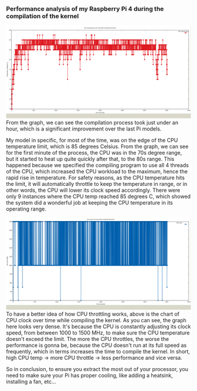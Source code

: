 ### Performance analysis of my Raspberry Pi 4 during the compilation of the kernel

![cpu temp to time chart](cputemp_time_chart.png)
From the graph, we can see the compilation process took just under an hour, which is a significant improvement over the last Pi models.

My model in specific, for most of the time, was on the edge of the CPU temperature limit, which is 85 degrees Celsius. From the graph, we can see for the first minute of the process, the CPU was in the 70s degree range, but it started to heat up quite quickly after that, to the 80s range. This happened because we specified the compiling program to use all 4 threads of the CPU, which increased the CPU workload to the maximum, hence the rapid rise in temperature. For safety reasons, as the CPU temperature hits the limit, it will automatically throttle to keep the temperature in range, or in other words, the CPU will lower its clock speed accordingly. There were only 9 instances where the CPU temp reached 85 degrees C, which showed the system did a wonderful job at keeping the CPU temperature in its operating range. 

![cpu clock to time chart](cpuclock_time_chart.png)
To have a better idea of how CPU throttling works, above is the chart of CPU clock over time while compiling the kernel. As you can see, the graph here looks very dense. It's because the CPU is constantly adjusting its clock speed, from between 1000 to 1500 MHz, to make sure the CPU temperature doesn't exceed the limit. The more the CPU throttles, the worse the performance is gonna be, because the CPU doesn't run at its full speed as frequently, which in terms increases the time to compile the kernel. In short, high CPU temp -> more CPU throttle -> less performance and vice versa.

So in conclusion, to ensure you extract the most out of your processor, you need to make sure your Pi has proper cooling, like adding a heatsink, installing a fan, etc...
